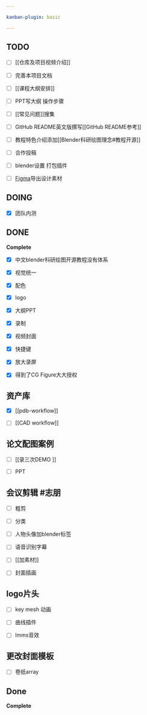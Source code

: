 ```yaml
---

kanban-plugin: basic

---
```


## TODO

- [ ] [[仓库及项目视频介绍]]
- [ ] 完善本项目文档
- [ ] [[课程大纲安排]]
- [ ] PPT写大纲 操作步骤
- [ ] [[常见问题]]搜集
- [ ] GitHub README英文版撰写[[GitHub README参考]]
- [ ] 教程特色介绍添加[[Blender科研绘图理念#教程开源]]
- [ ] 合作投稿
- [ ] blender设置 打包插件 
- [ ] [Figma](https://www.figma.com/file/tdOOnEO3ARticRpMrMYznQ/Blender%E7%A7%91%E7%A0%94%E7%BB%98%E5%9B%BE?node-id=455%3A1292)导出设计素材


## DOING

- [x] 团队内测


## DONE

**Complete**
- [x] 中文blender科研绘图开源教程没有体系
- [x] 视觉统一
- [x] 配色
- [x] logo
- [x] 大纲PPT
- [x] 录制
- [x] 视频封面
- [x] 快捷键
- [x] 放大录屏
- [x] 得到了CG Figure大大授权


## 资产库

- [x] [[pdb-workflow]]
- [ ] [[CAD workflow]]


## 论文配图案例

- [ ] [[录三次DEMO ]]
- [ ] PPT


## 会议剪辑 #志朋

- [ ] 粗剪
- [ ] 分类
- [ ] 人物头像加blender标签
- [ ] 语音识别字幕
- [ ] [[加素材]]
- [ ] 封面插画


## logo片头

- [ ] key mesh 动画
- [ ] 曲线插件
- [ ] lmms音效


## 更改封面模板

- [ ] 卷纸array


## Done

**Complete**


